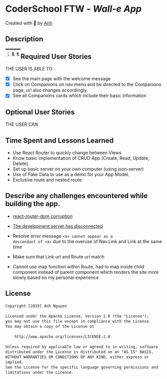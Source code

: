
# CoderSchool FTW - *Wall-e App*

Created with :blue_heart: by <a href="https://github.com/albertanguyen">Anh</a>

## Description

<img src="https://github.com/albertanguyen/wall-e-app.github.io/blob/master/public/img/robotScreenshot.png"  align="left" width="48"/>


## Required User Stories

THE USER IS ABLE TO

* [x] See the main page with the welcome message
* [x] Click on Companions on nav menu and be directed to the Companions page, url also changes accordingly.
* [x] See all Companions cards which include their basic information

[//]: # (- [] Enter a repository in a search bar, click "search", and see the associated issues. The repository should be of the format owner/repo-name, e.g. facebook/react.)


## Optional User Stories

THE USER CAN


## Time Spent and Lessons Learned
* Use React Router to quickly change between Views
* Know basic implementation of CRUD App (Create, Read, Update, Delete).
* Set up basic server on your own computer (using json-server)
* Use of Fake Data to use as a demo for your App Model.
* Exclusive route and nested route

## Describe any challenges encountered while building the app.
* <a href="https://stackoverflow.com/questions/45148532/cant-install-react-transition-group#45148963">react-router-dom corruption</a>

* <a href="https://stackoverflow.com/questions/49755821/when-using-create-react-app-why-does-the-development-server-keep-disconnecting">The development server has disconnected</a>

* Resolve error message <code>&lt;a&gt; cannot appear as a descendant of &lt;a&gt;</code> due to the overuse of Nav.Link and Link at the same time
* Make sure that Link url and Route url match
* Cannot use map function within Route, had to map inside child component instead of parent component which renders the site more slowly based on my personal experience

## License

    Copyright [2019] Anh Nguyen

    Licensed under the Apache License, Version 2.0 (the "License");
    you may not use this file except in compliance with the License.
    You may obtain a copy of the License at

        http://www.apache.org/licenses/LICENSE-2.0

    Unless required by applicable law or agreed to in writing, software
    distributed under the License is distributed on an "AS IS" BASIS,
    WITHOUT WARRANTIES OR CONDITIONS OF ANY KIND, either express or implied.
    See the License for the specific language governing permissions and
    limitations under the License.
